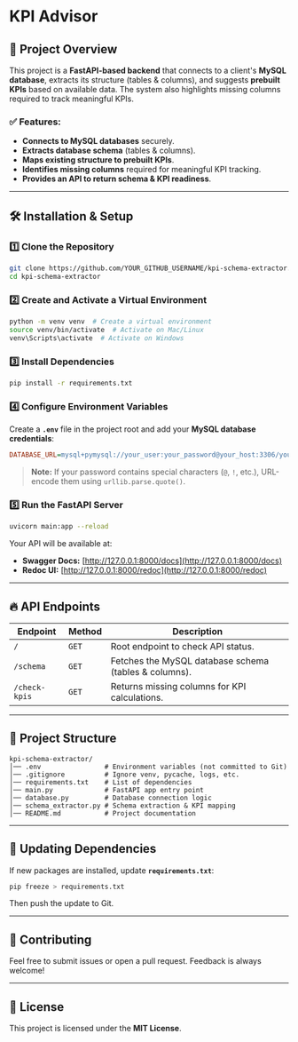 # KPI Advisor

## 📌 Project Overview
This project is a **FastAPI-based backend** that connects to a client's **MySQL database**, extracts its structure (tables & columns), and suggests **prebuilt KPIs** based on available data. The system also highlights missing columns required to track meaningful KPIs.

### ✅ Features:
- **Connects to MySQL databases** securely.
- **Extracts database schema** (tables & columns).
- **Maps existing structure to prebuilt KPIs**.
- **Identifies missing columns** required for meaningful KPI tracking.
- **Provides an API to return schema & KPI readiness**.

---

## 🛠 Installation & Setup

### **1️⃣ Clone the Repository**
```bash
git clone https://github.com/YOUR_GITHUB_USERNAME/kpi-schema-extractor.git
cd kpi-schema-extractor
```

### **2️⃣ Create and Activate a Virtual Environment**
```bash
python -m venv venv  # Create a virtual environment
source venv/bin/activate  # Activate on Mac/Linux
venv\Scripts\activate  # Activate on Windows
```

### **3️⃣ Install Dependencies**
```bash
pip install -r requirements.txt
```

### **4️⃣ Configure Environment Variables**
Create a **`.env`** file in the project root and add your **MySQL database credentials**:
```ini
DATABASE_URL=mysql+pymysql://your_user:your_password@your_host:3306/your_database
```

> **Note:** If your password contains special characters (`@`, `!`, etc.), URL-encode them using `urllib.parse.quote()`.

### **5️⃣ Run the FastAPI Server**
```bash
uvicorn main:app --reload
```

Your API will be available at:
- **Swagger Docs:** [http://127.0.0.1:8000/docs](http://127.0.0.1:8000/docs)
- **Redoc UI:** [http://127.0.0.1:8000/redoc](http://127.0.0.1:8000/redoc)

---

## 🔥 API Endpoints

| Endpoint          | Method | Description |
|------------------|--------|-------------|
| `/`              | `GET`  | Root endpoint to check API status. |
| `/schema`        | `GET`  | Fetches the MySQL database schema (tables & columns). |
| `/check-kpis`    | `GET`  | Returns missing columns for KPI calculations. |

---

## 📂 Project Structure
```
kpi-schema-extractor/
│── .env                # Environment variables (not committed to Git)
│── .gitignore          # Ignore venv, pycache, logs, etc.
│── requirements.txt    # List of dependencies
│── main.py             # FastAPI app entry point
│── database.py         # Database connection logic
│── schema_extractor.py # Schema extraction & KPI mapping
│── README.md           # Project documentation
```

---

## 🔄 Updating Dependencies
If new packages are installed, update **`requirements.txt`**:
```bash
pip freeze > requirements.txt
```
Then push the update to Git.

---

## 🤝 Contributing
Feel free to submit issues or open a pull request. Feedback is always welcome!

---

## 📜 License
This project is licensed under the **MIT License**.

